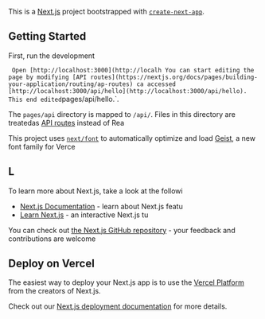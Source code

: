 This is a [Next.js](https://nextjs.org) project bootstrapped with [`create-next-app`](https://nextjs.org/docs/pages/api-reference/create-next-app).

## Getting Started

First, run the development

`
Open [http://localhost:3000](http://localh
You can start editing the page by modifying
[API routes](https://nextjs.org/docs/pages/building-your-application/routing/ap-routes) ca accessed [http://localhost:3000/api/hello](http://localhost:3000/api/hello). This end
edited`pages/api/hello.`.

The `pages/api` directory is mapped to `/api/`. Files in this directory are treatedas [API routes](https://nextjs.org/docs/pages/building-your-application/routing/api-routes) instead of Rea

This project uses [`next/font`](https://nextjs.org/docs/pages/building-your-application/optimizing/fonts) to automatically optimize and load [Geist](https://vercel.com/font), a new font family for Verce

## L
To learn more about Next.js, take a look at the followi
- [Next.js Documentation](https://nextjs.org/docs) - learn about Next.js featu
- [Learn Next.js](https://nextjs.org/learn-pages-router) - an interactive Next.js tu

You can check out [the Next.js GitHub repository](https://github.com/vercel/next.js) - your feedback and contributions are welcome

## Deploy on Vercel

The easiest way to deploy your Next.js app is to use the [Vercel Platform](https://vercel.com/new?utm_medium=default-template&filter=next.js&utm_source=create-next-app&utm_campaign=create-next-app-readme) from the creators of Next.js.

Check out our [Next.js deployment documentation](https://nextjs.org/docs/pages/building-your-application/deploying) for more details.
